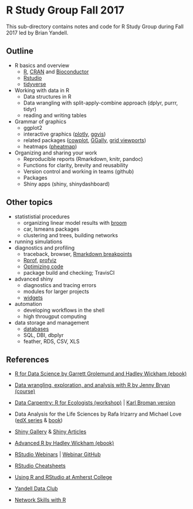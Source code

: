 # R Study Group Fall 2017

This sub-directory contains notes and code for R Study Group during Fall 2017 led by Brian Yandell. 

## Outline

- R basics and overview
    + [R](https://www.r-project.org/), [CRAN](https://cran.r-project.org/) and [Bioconductor](http://bioconductor.org)
    + [Rstudio](http://www.rstudio.com)
    + [tidyverse](http://tidyverse.org/)
- Working with data in R
    + Data structures in R
    + Data wrangling with split-apply-combine approach (dplyr, purrr, tidyr)
    + reading and writing tables
- Grammar of graphics
    + ggplot2
    + interactive graphics ([plotly](https://plot.ly/ggplot2/), [ggvis](http://blog.revolutionanalytics.com/2014/06/interactive-web-ready-ggplot2-style-graphics-with-ggvis.html))
    + related packages ([cowplot](https://github.com/wilkelab/cowplot), [GGally](https://ggobi.github.io/ggally/), [grid viewports](https://stat.ethz.ch/R-manual/R-devel/library/grid/doc/viewports.pdf))
    + heatmaps ([pheatmap](https://github.com/raivokolde/pheatmap))
- Organizing and sharing your work
    + Reproducible reports (Rmarkdown, knitr, pandoc)
    + Functions for clarity, brevity and reusability
    + Version control and working in teams (github)
    + Packages
    + Shiny apps (shiny, shinydashboard)

## Other topics

- statististial procedures
    + organizing linear model results with [broom](https://github.com/tidyverse/broom)
    + car, lsmeans packages
    + clustering and trees, building networks
- running simulations
- diagnostics and profiling
    + traceback, browser, [Rmarkdown breakpoints](https://support.rstudio.com/hc/en-us/articles/205612627-Debugging-with-RStudio)
    + [Rprof](https://www.r-bloggers.com/profiling-r-code/), [profviz](https://rstudio.github.io/profvis/)
    + [Optimizing code](http://adv-r.had.co.nz/Profiling.html)
    + package build and checking; TravisCI
- advanced shiny
    + diagnostics and tracing errors
    + modules for larger projects
    + [widgets](http://shiny.rstudio.com/gallery/widget-gallery.html)
- automation
    + developing workflows in the shell
    + high througput computing
- data storage and management
    + [databases](https://db.rstudio.com/)
    + SQL, DBI, dbplyr
    + feather, RDS, CSV, XLS

## References

- [R for Data Science by Garrett Grolemund and Hadley Wickham (ebook)](http://r4ds.had.co.nz/)
- [Data wrangling, exploration, and analysis with R by Jenny Bryan (course)](http://stat545.com/)
- [Data Carpentry: R for Ecologists (workshop)](http://www.datacarpentry.org/R-ecology-lesson/) | [Karl Broman version](http://kbroman.org/datacarpentry_R_2017-01-10/)
- Data Analysis for the Life Sciences by Rafa Irizarry and Michael Love ([edX series](https://www.edx.org/xseries/data-analysis-life-sciences) & [book](https://leanpub.com/dataanalysisforthelifesciences))
- [Shiny Gallery](http://shiny.rstudio.com/gallery/) & [Shiny Articles](http://shiny.rstudio.com/articles/)
- [Advanced R by Hadley Wickham (ebook)](http://adv-r.had.co.nz/)
- [RStudio Webinars](https://www.rstudio.com/resources/webinars/) | [Webinar GitHub](https://github.com/rstudio/webinars)
- [RStudio Cheatsheets](https://www.rstudio.com/resources/cheatsheets/)
- [Using R and RStudio at Amherst College](https://www.amherst.edu/people/facstaff/nhorton/node/567498)

- [Yandell Data Club](https://github.com/byandell/data_club)
- [Network Skills with R](http://www.stat.wisc.edu/network-skills)

